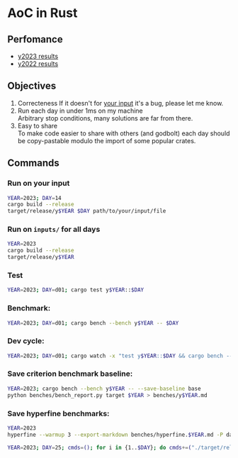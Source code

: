 # AoC in Rust

## Perfomance

- [y2023 results](benches/y2023.md)  
- [y2022 results](benches/y2022.md)

## Objectives

1. Correcteness 
If it doesn't for [your input](#run-on-your-input) it's a bug, please let me know.
1. Run each day in under 1ms on my machine  
Arbitrary stop conditions, many solutions are far from there.
1. Easy to share  
To make code easier to share with others (and godbolt) each day should be copy-pastable modulo the import of some popular crates.

## Commands

### Run on your input

```sh
YEAR=2023; DAY=14
cargo build --release
target/release/y$YEAR $DAY path/to/your/input/file
```

### Run on `inputs/` for all days
```sh
YEAR=2023
cargo build --release
target/release/y$YEAR
```

### Test

```sh
YEAR=2023; DAY=d01; cargo test y$YEAR::$DAY 
```

### Benchmark:

```sh
YEAR=2023; DAY=d01; cargo bench --bench y$YEAR -- $DAY
```

### Dev cycle:

```sh
YEAR=2023; DAY=d01; cargo watch -x "test y$YEAR::$DAY && cargo bench --bench y$YEAR -- $DAY"
```

### Save criterion benchmark baseline:

```sh
YEAR=2023; cargo bench --bench y$YEAR -- --save-baseline base
python benches/bench_report.py target $YEAR > benches/y$YEAR.md
```

### Save hyperfine benchmarks:

```sh
YEAR=2023
hyperfine --warmup 3 --export-markdown benches/hyperfine.$YEAR.md -P day 1 25  "target/release/y$YEAR {day} inputs/$YEAR/\$(printf '%02d' {day}).input"
```

```sh
YEAR=2023; DAY=25; cmds=(); for i in {1..$DAY}; do cmds+=("./target/release/y$YEAR $i"); done;cmds+=("./target/release/y$YEAR"); hyperfine --warmup 10 --export-markdown benches/hyperfine.$YEAR.md -N $cmds
```